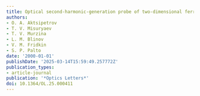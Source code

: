 ```yaml
---
title: Optical second-harmonic-generation probe of two-dimensional ferroelectricity
authors:
- O. A. Aktsipetrov
- T. V. Misuryaev
- T. V. Murzina
- L. M. Blinov
- V. M. Fridkin
- S. P. Palto
date: '2000-01-01'
publishDate: '2025-03-14T15:59:49.257772Z'
publication_types:
- article-journal
publication: '*Optics Letters*'
doi: 10.1364/OL.25.000411
---
```

